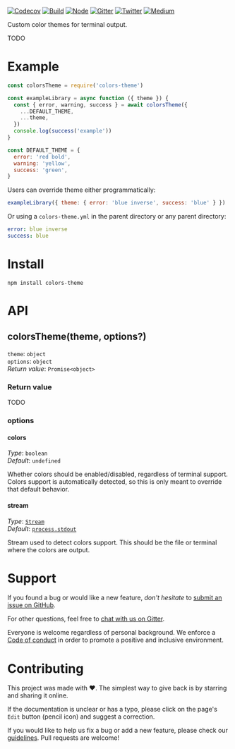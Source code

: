 [![Codecov](https://img.shields.io/codecov/c/github/ehmicky/colors-theme.svg?label=tested&logo=codecov)](https://codecov.io/gh/ehmicky/colors-theme)
[![Build](https://github.com/ehmicky/colors-theme/workflows/Build/badge.svg)](https://github.com/ehmicky/colors-theme/actions)
[![Node](https://img.shields.io/node/v/colors-theme.svg?logo=node.js)](https://www.npmjs.com/package/colors-theme)
[![Gitter](https://img.shields.io/gitter/room/ehmicky/colors-theme.svg?logo=gitter)](https://gitter.im/ehmicky/colors-theme)
[![Twitter](https://img.shields.io/badge/%E2%80%8B-twitter-4cc61e.svg?logo=twitter)](https://twitter.com/intent/follow?screen_name=ehmicky)
[![Medium](https://img.shields.io/badge/%E2%80%8B-medium-4cc61e.svg?logo=medium)](https://medium.com/@ehmicky)

Custom color themes for terminal output.

TODO

# Example

```js
const colorsTheme = require('colors-theme')

const exampleLibrary = async function ({ theme }) {
  const { error, warning, success } = await colorsTheme({
    ...DEFAULT_THEME,
    ...theme,
  })
  console.log(success('example'))
}

const DEFAULT_THEME = {
  error: 'red bold',
  warning: 'yellow',
  success: 'green',
}
```

Users can override theme either programmatically:

```js
exampleLibrary({ theme: { error: 'blue inverse', success: 'blue' } })
```

Or using a `colors-theme.yml` in the parent directory or any parent directory:

```yml
error: blue inverse
success: blue
```

# Install

```
npm install colors-theme
```

# API

## colorsTheme(theme, options?)

`theme`: `object`\
`options`: `object`\
_Return value_: `Promise<object>`

### Return value

TODO

### options

#### colors

_Type_: `boolean`\
_Default_: `undefined`

Whether colors should be enabled/disabled, regardless of terminal support.
Colors support is automatically detected, so this is only meant to override that
default behavior.

#### stream

_Type_:
[`Stream`](https://nodejs.org/api/stream.html#stream_class_stream_writable)\
_Default_: [`process.stdout`](https://nodejs.org/api/process.html#process_process_stdout)

Stream used to detect colors support. This should be the file or terminal where
the colors are output.

# Support

If you found a bug or would like a new feature, _don't hesitate_ to
[submit an issue on GitHub](../../issues).

For other questions, feel free to
[chat with us on Gitter](https://gitter.im/ehmicky/colors-option).

Everyone is welcome regardless of personal background. We enforce a
[Code of conduct](CODE_OF_CONDUCT.md) in order to promote a positive and
inclusive environment.

# Contributing

This project was made with ❤️. The simplest way to give back is by starring and
sharing it online.

If the documentation is unclear or has a typo, please click on the page's `Edit`
button (pencil icon) and suggest a correction.

If you would like to help us fix a bug or add a new feature, please check our
[guidelines](CONTRIBUTING.md). Pull requests are welcome!

<!-- Thanks go to our wonderful contributors: -->

<!-- ALL-CONTRIBUTORS-LIST:START -->
<!-- prettier-ignore-start -->
<!-- markdownlint-disable -->
<!--
<table>
  <tr>
    <td align="center"><a href="https://twitter.com/ehmicky"><img src="https://avatars2.githubusercontent.com/u/8136211?v=4?s=100" width="100px;" alt=""/><br /><sub><b>ehmicky</b></sub></a><br /><a href="https://github.com/ehmicky/colors-option/commits?author=ehmicky" title="Code">💻</a> <a href="#design-ehmicky" title="Design">🎨</a> <a href="#ideas-ehmicky" title="Ideas, Planning, & Feedback">🤔</a> <a href="https://github.com/ehmicky/colors-option/commits?author=ehmicky" title="Documentation">📖</a></td>
  </tr>
</table>

-->
<!-- markdownlint-restore -->
<!-- prettier-ignore-end -->

<!-- ALL-CONTRIBUTORS-LIST:END -->
